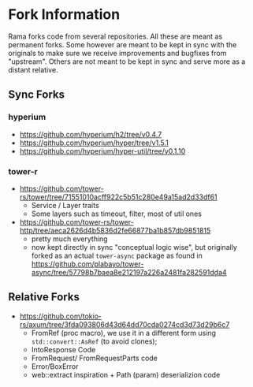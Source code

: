 # Fork Information

Rama forks code from several repositories. All these are meant as permanent forks.
Some however are meant to be kept in sync with the originals to make sure we receive
improvements and bugfixes from "upstream". Others are not meant to be kept in sync and serve more
as a distant relative.

## Sync Forks

### hyperium

- <https://github.com/hyperium/h2/tree/v0.4.7>
- <https://github.com/hyperium/hyper/tree/v1.5.1>
- <https://github.com/hyperium/hyper-util/tree/v0.1.10>

### tower-r

- <https://github.com/tower-rs/tower/tree/71551010acff922c5b51c280e49a15ad2d33df61>
  - Service / Layer traits
  - Some layers such as timeout, filter, most of util ones
- <https://github.com/tower-rs/tower-http/tree/aeca2626d4b5836d2fe66877ba1b857db9851815>
  - pretty much everything
  - now kept directly in sync "conceptual logic wise",
    but originally forked as an actual `tower-async` package as found in
    <https://github.com/plabayo/tower-async/tree/57798b7baea8e212197a226a2481fa282591dda4>

## Relative Forks

- <https://github.com/tokio-rs/axum/tree/3fda093806d43d64dd70cda0274cd3d73d29b6c7>
  - FromRef (proc macro), we use it in a different form using `std::convert::AsRef` (to avoid clones);
  - IntoResponse Code
  - FromRequest/ FromRequestParts code
  - Error/BoxError
  - web::extract inspiration + Path (param) deserializion code
